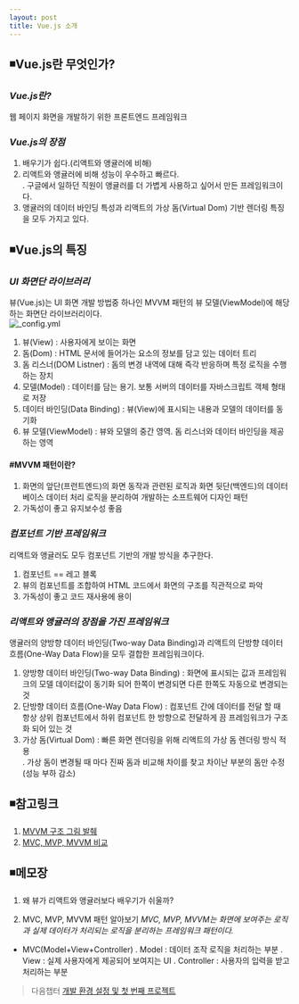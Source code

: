 ```yaml
---
layout: post
title: Vue.js 소개
---
```

## ◾Vue.js란 무엇인가?

### ***Vue.js란?***
웹 페이지 화면을 개발하기 위한 프론트엔드 프레임워크

### ***Vue.js의 장점***
1. 배우기가 쉽다.(리액트와 앵귤러에 비해)  
2. 리액트와 앵귤러에 비해 성능이 우수하고 빠르다.  
  . 구글에서 일하던 직원이 앵귤러를 더 가볍게 사용하고 싶어서 만든 프레임워크이다.  
3. 앵귤러의 데이터 바인딩 특성과 리액트의 가상 돔(Virtual Dom) 기반 렌더링 특징을 모두 가지고 있다.    

## ◾Vue.js의 특징

### ***UI 화면단 라이브러리***
뷰(Vue.js)는 UI 화면 개발 방법중 하나인 MVVM 패턴의 뷰 모델(ViewModel)에 해당하는 화면단 라이브러리이다.  
![_config.yml]({{site.baseurl}}/images/view-model.png )  
1. 뷰(View) : 사용자에게 보이는 화면   
2. 돔(Dom) : HTML 문서에 들어가는 요소의 정보를 담고 있는 데이터 트리  
3. 돔 리스너(DOM Listner) : 돔의 변경 내역에 대해 즉각 반응하며 특정 로직을 수행하는 장치  
4. 모델(Model) : 데이터를 담는 용기. 보통 서버의 데이터를 자바스크립트 객체 형태로 저장  
5. 데이터 바인딩(Data Binding) : 뷰(View)에 표시되는 내용과 모델의 데이터를 동기화    
6. 뷰 모델(ViewModel) : 뷰와 모델의 중간 영역. 돔 리스너와 데이터 바인딩을 제공하는 영역  

#### #MVVM 패턴이란?  
1. 화면의 앞단(프런트엔드)의 화면 동작과 관련된 로직과 화면 뒷단(백엔드)의 데이터베이스 데이터 처리 로직을 분리하여 개발하는 소프트웨어 디자인 패턴  
2. 가독성이 좋고 유지보수성 좋음  

### ***컴포넌트 기반 프레임워크***   
리액트와 앵귤러도 모두 컴포넌트 기반의 개발 방식을 추구한다.
1. 컴포넌트 == 레고 블록
2. 뷰의 컴포넌트를 조합하여 HTML 코드에서 화면의 구조를 직관적으로 파악
3. 가독성이 좋고 코드 재사용에 용이   

### ***리액트와 앵귤러의 장점을 가진 프레임워크***  
앵귤러의 양방향 데이터 바인딩(Two-way Data Binding)과 리액트의 단방향 데이터 흐름(One-Way Data Flow)을 모두 결합한 프레임워크이다.  
1. 양방향 데이터 바인딩(Two-way Data Binding) : 화면에 표시되는 값과 프레임워크의 모델 데이터값이 동기화 되어 한쪽이 변경되면 다른 한쪽도 자동으로 변경되는 것  
2. 단방향 데이터 흐름(One-Way Data Flow) : 컴포넌트 간에 데이터를 전달 할 때 항상 상위 컴포넌트에서 하위 컴포넌트 한 방향으로 전달하게 끔 프레임워크가 구조화 되어 있는 것  
3. 가상 돔(Virtual Dom) : 빠른 화면 렌더링을 위해 리액트의 가상 돔 렌더링 방식 적용  
  . 가상 돔이 변경될 때 마다 진짜 돔과 비교해 차이를 찾고 차이난 부분의 돔만 수정(성능 부하 감소)

## ◾참고링크
1. [MVVM 구조 그림 발췌](https://wikidocs.net/17701)
2. [MVC, MVP, MVVM 비교](https://magi82.github.io/android-mvc-mvp-mvvm/)

## ◾메모장
1. 왜 뷰가 리액트와 앵귤러보다 배우기가 쉬울까?   

2. MVC, MVP, MVVM 패턴 알아보기
*MVC, MVP, MVVM는 화면에 보여주는 로직과 실제 데이터가 처리되는 로직을 분리하는 프레임워크 패턴이다.*
- MVC(Model+View+Controller)
. Model : 데이터 조작 로직을 처리하는 부분
. View : 실제 사용자에게 제공되어 보여지는 UI
. Controller : 사용자의 입력을 받고 처리하는 부분




> 다음챕터 [개발 환경 설정 및 첫 번째 프로젝트](https://wisdompark.github.io/Vue-Js1/)
